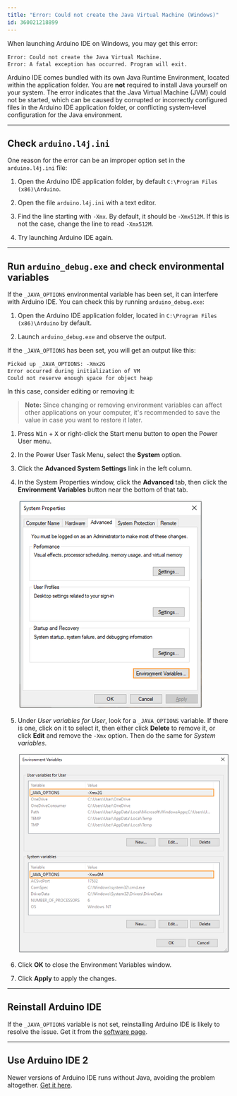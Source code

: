 ```yaml
---
title: "Error: Could not create the Java Virtual Machine (Windows)"
id: 360021218899
---
```


When launching Arduino IDE on Windows, you may get this error:

```
Error: Could not create the Java Virtual Machine.
Error: A fatal exception has occurred. Program will exit.
```

Arduino IDE comes bundled with its own Java Runtime Environment, located within the application folder. You are **not** required to install Java yourself on your system. The error indicates that the Java Virtual Machine (JVM) could not be started, which can be caused by corrupted or incorrectly configured files in the Arduino IDE application folder, or conflicting system-level configuration for the Java environment.

---

## Check `arduino.l4j.ini`

One reason for the error can be an improper option set in the `arduino.l4j.ini` file:

1. Open the Arduino IDE application folder, by default `C:\Program Files (x86)\Arduino`.

2. Open the file `arduino.l4j.ini` with a text editor.

3. Find the line starting with `-Xmx`. By default, it should be `-Xmx512M`. If this is not the case, change the line to read `-Xmx512M`.

4. Try launching Arduino IDE again.

---

## Run `arduino_debug.exe` and check environmental variables

If the `_JAVA_OPTIONS` environmental variable has been set, it can interfere with Arduino IDE. You can check this by running `arduino_debug.exe`:

1. Open the Arduino IDE application folder, located in `C:\Program Files (x86)\Arduino` by default.

2. Launch `arduino_debug.exe` and observe the output.

If the `_JAVA_OPTIONS` has been set, you will get an output like this:

```
Picked up _JAVA_OPTIONS: -Xmx2G
Error occurred during initialization of VM
Could not reserve enough space for object heap
```

In this case, consider editing or removing it:

> **Note:** Since changing or removing environment variables can affect other applications on your computer, it's recommended to save the value in case you want to restore it later.

1. Press <kbd>Win</kbd> + <kbd>X</kbd> or right-click the Start menu button to open the Power User menu.

2. In the Power User Task Menu, select the **System** option.

3. Click the **Advanced System Settings** link in the left column.

4. In the System Properties window, click the **Advanced** tab, then click the **Environment Variables** button near the bottom of that tab.

   ![The System Properties window. The "Environment Variables..." button is highlighted.](img/windows-system-properties.png)

5. Under _User variables for User_, look for a `_JAVA_OPTIONS` variable. If there is one, click on it to select it, then either click **Delete** to remove it, or click **Edit** and remove the `-Xmx` option. Then do the same for _System variables_.

   ![The Environment Variables window, with "_JAVA_OPTIONS" variables highlighted.](img/windows-environment-variables.png)

6. Click **OK** to close the Environment Variables window.

7. Click **Apply** to apply the changes.

---

## Reinstall Arduino IDE

If the `_JAVA_OPTIONS` variable is not set, reinstalling Arduino IDE is likely to resolve the issue. Get it from the [software page](https://www.arduino.cc/en/software).

---

## Use Arduino IDE 2

Newer versions of Arduino IDE runs without Java, avoiding the problem altogether. [Get it here](https://www.arduino.cc/en/software).
